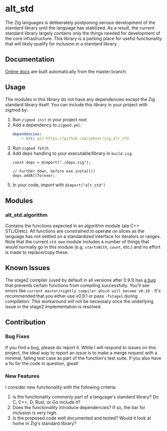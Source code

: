 # alt_std
The Zig languages is deliberately postponing serious development of the standard library until the language has stabilized.  As a result, the current standard library largely contains only the things needed for development of the core infrastructure.  This library is a parking place for useful functionality that will likely qualify for inclusion in a standard library.

## Documentation
[Online docs](https://jwhear.github.io/zig_alt_std/index.html#root) are built automatically from the master branch.

## Usage
The modules in this library do not have any dependencies except the Zig standard library itself.  You can include this library in your project with zigmod by:
1. Run `zigmod init` in your project root
2. Add a dependency to `zigmod.yml`:
   ```yaml
   dependencies:
       - src: git https://github.com/jwhear/zig_alt_std
   ```
3. Run `zigmod fetch`
4. Add deps handling to your executable/library in `build.zig`:
   ```zig
   const deps = @import("./deps.zig");

   // Further down, before exe.install()
   deps.addAllTo(exe);
   ```
5. In your code, import with `@import("alt_std")`


## Modules
### alt_std.algorithm
Contains the functions expected in an algorithm module (ala C++ STL/D/etc).  All functions are constrained to operate on slices as the language has not settled on a standardized interface for iterators or ranges.  Note that the current `std.mem` module includes a number of things that would normally go in this module (e.g. `startsWith`, `count`, etc.) and no effort is made to replace/copy these.

## Known Issues
The stage2 compiler (used by default in all versions after 0.9.1) has [a bug](https://github.com/ziglang/zig/issues/12973) that prevents certain functions from compiling successfully.  You'll see errors like `current master/nightly compiler which will become v0.10 `.  It's recommended that you either use v0.9.1 or pass `-fstage1` during compilation.  This workaround will not be necessary once the underlying issue in the stage2 implementation is resolved.

## Contribution
### Bug Fixes
If you find a bug, please do report it.  While I will respond to issues on this project, the ideal way to report an issue is to make a merge request with a minimal, failing test case as part of the function's test suite.  If you also have a fix for the code in question, great!

### New Features
I consider new functionality with the following criteria:
1) Is the functionality commonly part of a language's standard library?  Do C, C++, D, Rust, or Go include it?
2) Does the functionality introduce dependencies?  If so, the bar for inclusion is very high.
3) Is the proposed code well documented and tested?  Would it look at home in Zig's standard library?
